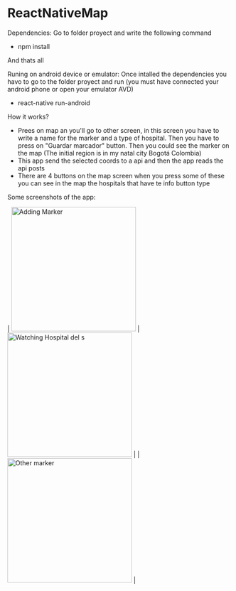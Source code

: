 # ReactNativeMap

Dependencies:
Go to folder proyect and write the following command
- npm install 

And thats all

Runing on android device or emulator:
Once intalled the dependencies you havo to go to the folder proyect and run (you must have connected your android phone or open your 
emulator AVD)
- react-native run-android

How it works?
- Prees on map an you'll go to other screen, in this screen you have to write a name for the marker and a type of hospital. Then you have to 
press on "Guardar marcador" button. Then you could see the marker on the map (The initial region is in my natal city Bogotá Colombia)
- This app send the selected coords to a api and then the app reads the api posts
- There are 4 buttons on the map screen when you press some of these you can see in the map the hospitals that have te info button type

Some screenshots of the app:


| <img src="https://github.com/kevin-guzman/ReactNativeMap/blob/master/Git_Images/AddingMarker.png" width="280" title="Adding Marker" width="25%">
</img> | <img src="https://github.com/kevin-guzman/ReactNativeMap/blob/master/Git_Images/ViewingMarker1.png" width="280" title="Watching Hospital del s" width="25%">
</img> | </img> | <img src="https://github.com/kevin-guzman/ReactNativeMap/blob/master/Git_Images/ViewingMarker2.png" width="280" title="Other marker" width="25%">
</img> |

